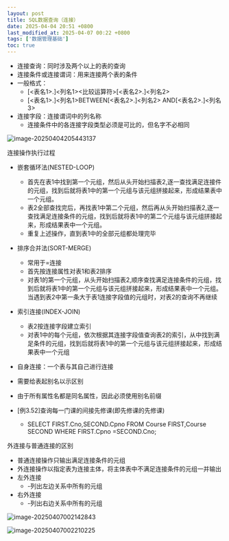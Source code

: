 ```yaml
---
layout: post
title: SQL数据查询（连接）
date: 2025-04-04 20:51 +0800
last_modified_at: 2025-04-07 00:22 +0800
tags: ['数据管理基础']
toc: true
---
```


- 连接查询：同时涉及两个以上的表的查询
- 连接条件或连接谓词：用来连接两个表的条件
- 一般格式：
  - [<表名1>.]<列名1><比较运算符>[<表名2>.]<列名2>
  - [<表名1>.]<列名1>BETWEEN[<表名2>.]<列名2> AND[<表名2>.]<列名3>
- 连接字段：连接谓词中的列名称
  - 连接条件中的各连接字段类型必须是可比的，但名字不必相同

![image-20250404205443137](https://huatiancen.oss-cn-nanjing.aliyuncs.com/img/image-20250404205443137.png)

连接操作执行过程

- 嵌套循环法(NESTED-LOOP)
  - 首先在表1中找到第一个元组，然后从头开始扫描表2,逐一查找满足连接件的元组，找到后就将表1中的第一个元组与该元组拼接起来，形成结果表中一个元组。
  - 表2全部查找完后，再找表1中第二个元组，然后再从头开始扫描表2,逐一查找满足连接条件的元组，找到后就将表1中的第二个元组与该元组拼接起来，形成结果表中一个元组。
  - 重复上述操作，直到表1中的全部元组都处理完毕

- 排序合并法(SORT-MERGE)
  - 常用于=连接
  - 首先按连接属性对表1和表2排序
  - 对表1的第一个元组，从头开始扫描表2,顺序查找满足连接条件的元组，找到后就将表1中的第一个元组与该元组拼接起来，形成结果表中一个元组。当遇到表2中第一条大于表1连接字段值的元组时，对表2的查询不再继续
- 索引连接(INDEX-JOIN)
  - 表2按连接字段建立索引
  - 对表1中的每个元组，依次根据其连接字段值查询表2的索引，从中找到满足条件的元组，找到后就将表1中的第一个元组与该元组拼接起来，形成结果表中一个元组

- 自身连接：一个表与其自己进行连接
- 需要给表起别名以示区别
- 由于所有属性名都是同名属性，因此必须使用别名前缀
- [例3.52]查询每一门课的间接先修课(即先修课的先修课)
  - SELECT FIRST.Cno,SECOND.Cpno FROM Course FIRST,Course SECOND WHERE FIRST.Cpno =SECOND.Cno;

外连接与普通连接的区别

- 普通连接操作只输出满足连接条件的元组
- 外连接操作以指定表为连接主体，将主体表中不满足连接条件的元组一并输出
- 左外连接
  - -列出左边关系中所有的元组
- 右外连接
  - -列出右边关系中所有的元组

![image-20250407002142843](https://huatiancen.oss-cn-nanjing.aliyuncs.com/img/image-20250407002142843.png)

![image-20250407002210225](https://huatiancen.oss-cn-nanjing.aliyuncs.com/img/image-20250407002210225.png)